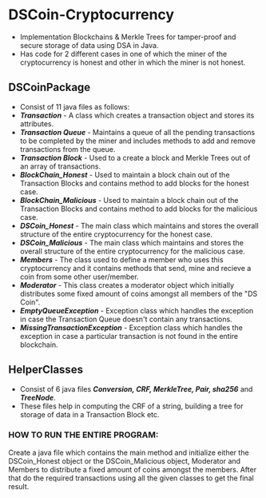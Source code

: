 # DSCoin-Cryptocurrency
* Implementation Blockchains &amp; Merkle Trees for tamper-proof and secure storage of data using DSA in Java.
* Has code for 2 different cases in one of which the miner of the cryptocurrency is honest and other in which the miner is not honest.


## DSCoinPackage
* Consist of 11 java files as follows:
* _**Transaction**_ - A class which creates a transaction object and stores its attributes.
* _**Transaction Queue**_ - Maintains a queue of all the pending transactions to be completed by the miner and includes methods to add and remove transactions from the queue.
* _**Transaction Block**_ - Used to a create a block and Merkle Trees out of an array of transactions.
* _**BlockChain_Honest**_ - Used to maintain a block chain out of the Transaction Blocks and contains method to add blocks for the honest case.
* _**BlockChain_Malicious**_ - Used to maintain a block chain out of the Transaction Blocks and contains method to add blocks for the malicious case.
* _**DSCoin_Honest**_ - The main class which maintains and stores the overall structure of the entire cryptocurrency for the honest case.
* _**DSCoin_Malicious**_ - The main class which maintains and stores the overall structure of the entire cryptocurrency for the malicious case.
* _**Members**_ - The class used to define a member who uses this cryptocurrency and it contains methods that send, mine and recieve a coin from some other user/member.
* _**Moderator**_ - This class creates a moderator object which initially distributes some fixed amount of coins amongst all members of the "DS Coin".
* _**EmptyQueueException**_ - Exception class which handles the exception in case the Transaction Queue doesn't contain any transactions.
* _**MissingTransactionException**_ - Exception class which handles the exception in case a particular transaction is not found in the entire blockchain.

## HelperClasses
* Consist of 6 java files _**Conversion, CRF, MerkleTree, Pair, sha256**_ and _**TreeNode**_.
* These files help in computing the CRF of a string, building a tree for storage of data in a Transaction Block etc.

### HOW TO RUN THE ENTIRE PROGRAM:
Create a java file which contains the main method and initialize either the DSCoin_Honest object or the DSCoin_Malicious object, Moderator and Members to distribute a fixed amount of coins amongst the members. After that do the required transactions using all the given classes to get the final result.
